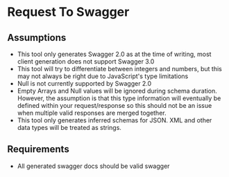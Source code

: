 # Request To Swagger

## Assumptions

* This tool only generates Swagger 2.0 as at the time of writing, most client generation
does not support Swagger 3.0
* This tool will try to differentiate between integers and numbers,
but this may not always be right due to JavaScript's type limitations
* Null is not currently supported by Swagger 2.0
* Empty Arrays and Null values will be ignored during schema duration. However, the assumption is that this 
type information will eventually be defined within your request/response so this should not be an issue when
multiple valid responses are merged together.
* This tool only generates inferred schemas for JSON. XML and other data types will be treated as strings.

## Requirements

* All generated swagger docs should be valid swagger


